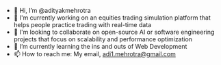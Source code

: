 - 👋 Hi, I’m @adityakmehrotra
- 🔭 I'm currently working on an equities trading simulation platform that helps people practice trading with real-time data
- 🤝 I'm looking to collaborate on open-source AI or software engineering projects that focus on scalability and performance optimization
- 🌱 I’m currently learning the ins and outs of Web Development
- 📫 How to reach me: My email, adi1.mehrotra@gmail.com  

<!---
adityakmehrotra/adityakmehrotra is a ✨ special ✨ repository because its `README.md` (this file) appears on your GitHub profile.
You can click the Preview link to take a look at your changes.
--->
